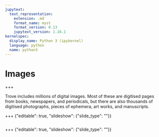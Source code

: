 ```yaml
---
jupytext:
  text_representation:
    extension: .md
    format_name: myst
    format_version: 0.13
    jupytext_version: 1.16.1
kernelspec:
  display_name: Python 3 (ipykernel)
  language: python
  name: python3
---
```


# Images

+++

Trove includes millions of digital images. Most of these are digitised pages from books, newspapers, and periodicals, but there are also thousands of digitised photographs, pieces of ephemera, art works, and manuscripts. 

+++ {"editable": true, "slideshow": {"slide_type": ""}}


```{tableofcontents}

```

+++ {"editable": true, "slideshow": {"slide_type": ""}}
